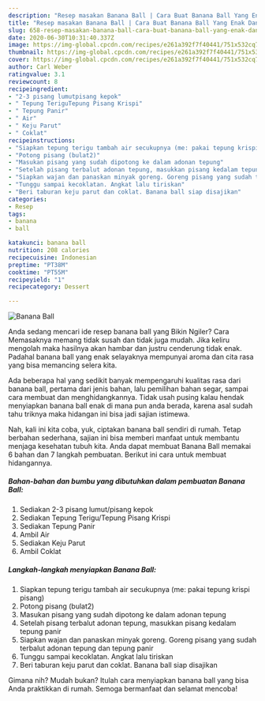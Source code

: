 ```yaml
---
description: "Resep masakan Banana Ball | Cara Buat Banana Ball Yang Enak Dan Lezat"
title: "Resep masakan Banana Ball | Cara Buat Banana Ball Yang Enak Dan Lezat"
slug: 658-resep-masakan-banana-ball-cara-buat-banana-ball-yang-enak-dan-lezat
date: 2020-06-30T10:31:40.337Z
image: https://img-global.cpcdn.com/recipes/e261a392f7f40441/751x532cq70/banana-ball-foto-resep-utama.jpg
thumbnail: https://img-global.cpcdn.com/recipes/e261a392f7f40441/751x532cq70/banana-ball-foto-resep-utama.jpg
cover: https://img-global.cpcdn.com/recipes/e261a392f7f40441/751x532cq70/banana-ball-foto-resep-utama.jpg
author: Carl Weber
ratingvalue: 3.1
reviewcount: 8
recipeingredient:
- "2-3 pisang lumutpisang kepok"
- " Tepung TeriguTepung Pisang Krispi"
- " Tepung Panir"
- " Air"
- " Keju Parut"
- " Coklat"
recipeinstructions:
- "Siapkan tepung terigu tambah air secukupnya (me: pakai tepung krispi pisang)"
- "Potong pisang (bulat2)"
- "Masukan pisang yang sudah dipotong ke dalam adonan tepung"
- "Setelah pisang terbalut adonan tepung, masukkan pisang kedalam tepung panir"
- "Siapkan wajan dan panaskan minyak goreng. Goreng pisang yang sudah terbalut adonan tepung dan tepung panir"
- "Tunggu sampai kecoklatan. Angkat lalu tiriskan"
- "Beri taburan keju parut dan coklat. Banana ball siap disajikan"
categories:
- Resep
tags:
- banana
- ball

katakunci: banana ball 
nutrition: 208 calories
recipecuisine: Indonesian
preptime: "PT38M"
cooktime: "PT55M"
recipeyield: "1"
recipecategory: Dessert

---
```



![Banana Ball](https://img-global.cpcdn.com/recipes/e261a392f7f40441/751x532cq70/banana-ball-foto-resep-utama.jpg)

Anda sedang mencari ide resep banana ball yang Bikin Ngiler? Cara Memasaknya memang tidak susah dan tidak juga mudah. Jika keliru mengolah maka hasilnya akan hambar dan justru cenderung tidak enak. Padahal banana ball yang enak selayaknya mempunyai aroma dan cita rasa yang bisa memancing selera kita.

Ada beberapa hal yang sedikit banyak mempengaruhi kualitas rasa dari banana ball, pertama dari jenis bahan, lalu pemilihan bahan segar, sampai cara membuat dan menghidangkannya. Tidak usah pusing kalau hendak menyiapkan banana ball enak di mana pun anda berada, karena asal sudah tahu triknya maka hidangan ini bisa jadi sajian istimewa.




Nah, kali ini kita coba, yuk, ciptakan banana ball sendiri di rumah. Tetap berbahan sederhana, sajian ini bisa memberi manfaat untuk membantu menjaga kesehatan tubuh kita. Anda dapat membuat Banana Ball memakai 6 bahan dan 7 langkah pembuatan. Berikut ini cara untuk membuat hidangannya.

<!--inarticleads1-->

##### Bahan-bahan dan bumbu yang dibutuhkan dalam pembuatan Banana Ball:

1. Sediakan 2-3 pisang lumut/pisang kepok
1. Sediakan  Tepung Terigu/Tepung Pisang Krispi
1. Sediakan  Tepung Panir
1. Ambil  Air
1. Sediakan  Keju Parut
1. Ambil  Coklat




<!--inarticleads2-->

##### Langkah-langkah menyiapkan Banana Ball:

1. Siapkan tepung terigu tambah air secukupnya (me: pakai tepung krispi pisang)
1. Potong pisang (bulat2)
1. Masukan pisang yang sudah dipotong ke dalam adonan tepung
1. Setelah pisang terbalut adonan tepung, masukkan pisang kedalam tepung panir
1. Siapkan wajan dan panaskan minyak goreng. Goreng pisang yang sudah terbalut adonan tepung dan tepung panir
1. Tunggu sampai kecoklatan. Angkat lalu tiriskan
1. Beri taburan keju parut dan coklat. Banana ball siap disajikan




Gimana nih? Mudah bukan? Itulah cara menyiapkan banana ball yang bisa Anda praktikkan di rumah. Semoga bermanfaat dan selamat mencoba!
